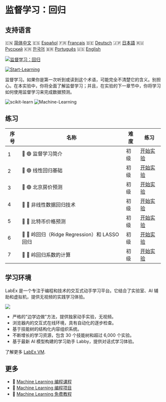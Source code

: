 # 监督学习：回归

## 支持语言

🇨🇳 [简体中文](README_zh.md) 🇪🇸 [Español](README_es.md) 🇫🇷 [Français](README_fr.md) 🇩🇪 [Deutsch](README_de.md) 🇯🇵 [日本語](README_ja.md) 🇷🇺 [Русский](README_ru.md) 🇰🇷 [한국어](README_ko.md) 🇧🇷 [Português](README_pt.md) 🇺🇸 [English](README.md) 

[![监督学习：回归](https://cover-creator.labex.io/supervised-learning-regression.png?lang=zh)](https://labex.io/zh/courses/supervised-learning-regression)

[![Start-Learning](https://img.shields.io/badge/Start-Learning-whitesmoke?style=for-the-badge)](https://labex.io/zh/courses/supervised-learning-regression)

监督学习。如果你是第一次听到或读到这个术语，可能完全不清楚它的含义。别担心。在本实验中，你将全面了解监督学习；并且，在实验的下一章节中，你将学习如何使用监督学习来完成数据预测。

![scikit-learn](https://img.shields.io/badge/scikit-learn-whitesmoke?style=for-the-badge&logo=scikit-learn)
![Machine-Learning](https://img.shields.io/badge/Machine-Learning-whitesmoke?style=for-the-badge&logo=machine-learning)


## 练习

|   序号 | 名称                                          | 难度   | 练习                                                                                                                 |
|--------|-----------------------------------------------|--------|----------------------------------------------------------------------------------------------------------------------|
|      1 | 📖 🟢 监督学习简介                            | 初级   | <a target='_blank' href='https://labex.io/zh/labs/ml-introduction-to-supervised-learning-20791'>开始实验</a>         |
|      2 | 📖 🟢 线性回归基础                            | 初级   | <a target='_blank' href='https://labex.io/zh/labs/ml-linear-regression-fundamentals-20799'>开始实验</a>              |
|      3 | 📖 🟢 北京房价预测                            | 初级   | <a target='_blank' href='https://labex.io/zh/labs/ml-prediction-for-beijing-housing-prices-20805'>开始实验</a>       |
|      4 | 📖 🔵 非线性数据回归技术                      | 初级   | <a target='_blank' href='https://labex.io/zh/labs/sklearn-nonlinear-data-regression-techniques-20804'>开始实验</a>   |
|      5 | 📖 🔵 比特币价格预测                          | 初级   | <a target='_blank' href='https://labex.io/zh/labs/sklearn-prediction-for-bitcoin-price-20806'>开始实验</a>           |
|      6 | 📖 🔵 岭回归（Ridge Regression）和 LASSO 回归 | 初级   | <a target='_blank' href='https://labex.io/zh/labs/ml-ridge-regression-and-lasso-regression-20808'>开始实验</a>       |
|      7 | 📖 🔵 岭回归系数的计算                        | 初级   | <a target='_blank' href='https://labex.io/zh/labs/ml-calculation-of-ridge-regression-coefficient-20753'>开始实验</a> |

## 学习环境

LabEx 是一个专注于编程和技术的交互式动手学习平台。它结合了实验室、AI 辅助和虚拟机，提供无视频的实践学习体验。

![](https://tutorial-screenshot.getvm.io/images/vm-1725247253.png)

- 严格的"边学边做"方法，提供独家动手实验，无视频。
- 浏览器内的交互式在线环境，具有自动化的逐步检查。
- 基于技能树的结构化内容组织系统。
- 不断增长的学习资源，包含 30 个技能树和超过 6,000 个实验。
- 基于最新 AI 模型构建的学习助手 Labby，提供对话式学习体验。

了解更多 [LabEx VM](https://support.labex.io/using-labex/virtual-machine).

## 更多

- 🔗 [Machine Learning 编程课程](https://github.com/labex-labs/awesome-programming-courses)
- 🔗 [Machine Learning 编程项目](https://github.com/labex-labs/awesome-programming-projects)
- 🔗 [Machine Learning 免费教程](https://github.com/labex-labs/ml-free-tutorials)

